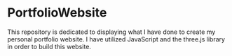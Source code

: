 # PortfolioWebsite

This repository is dedicated to displaying what I have done to create my personal portfolio website. I have utilized JavaScript and the three.js library in order to build this website.
